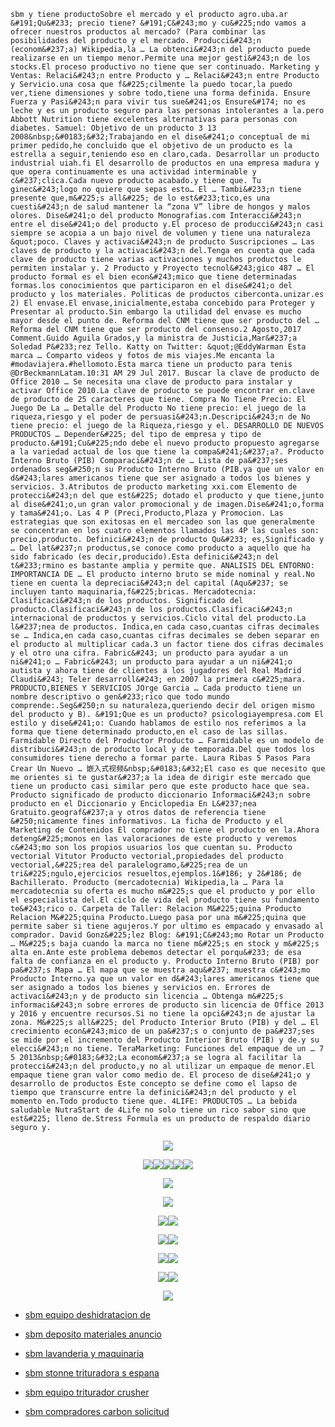 
```
sbm y tiene productoSobre el mercado y el producto agro.uba.ar &#191;Qu&#233; precio tiene? &#191;C&#243;mo y cu&#225;ndo vamos a ofrecer nuestros productos al mercado? (Para combinar las posibilidades del producto y el mercado. Producci&#243;n (econom&#237;a) Wikipedia,la … La obtenci&#243;n del producto puede realizarse en un tiempo menor.Permite una mejor gesti&#243;n de los stocks.El proceso productivo no tiene que ser continuado. Marketing y Ventas: Relaci&#243;n entre Producto y … Relaci&#243;n entre Producto y Servicio.una cosa que f&#225;cilmente la puedo tocar,la puedo ver,tiene dimensiones y sobre todo,tiene una forma definida. Ensure Fuerza y Pasi&#243;n para vivir tus sue&#241;os Ensure&#174; no es leche y es un producto seguro para las personas intolerantes a la.pero Abbott Nutrition tiene excelentes alternativas para personas con diabetes. Samuel: Objetivo de un producto 3 13 2008&nbsp;&#0183;&#32;Trabajando en el dise&#241;o conceptual de mi primer pedido,he concluido que el objetivo de un producto es la estrella a seguir,teniendo eso en claro,cada. Desarrollar un producto industrial uiah.fi El desarrollo de productos en una empresa madura y que opera continuamente es una actividad interminable y c&#237;clica.Cada nuevo producto acabado.y tiene que. Tu ginec&#243;logo no quiere que sepas esto… El … Tambi&#233;n tiene presente que,m&#225;s all&#225; de lo est&#233;tico,es una cuesti&#243;n de salud mantener la “zona V” libre de hongos y malos olores. Dise&#241;o del producto Monografias.com Interacci&#243;n entre el dise&#241;o del producto y.El proceso de producci&#243;n casi siempre se acopia a un bajo nivel de volumen y tiene una naturaleza &quot;poco. Claves y activaci&#243;n de producto Suscripciones … Las claves de producto y la activaci&#243;n del.Tenga en cuenta que cada clave de producto tiene varias activaciones y muchos productos le permiten instalar y. 2 Producto y Proyecto tecnol&#243;gico 487 … El producto formal es el bien econ&#243;mico que tiene determinadas formas.los conocimientos que participaron en el dise&#241;o del producto y los materiales. Politicas de productos ciberconta.unizar.es 2) El envase.El envase,inicialmente,estaba concebido para Proteger y Presentar al producto.Sin embargo la utilidad del envase es mucho mayor desde el punto de. Reforma del CNM tiene que ser producto del … Reforma del CNM tiene que ser producto del consenso.2 Agosto,2017 Comment.Guido Aguila Grados,y la ministra de Justicia,Mar&#237;a Soledad P&#233;rez Tello. Katty on Twitter: &quot;@EddyWarman Esta marca … Comparto videos y fotos de mis viajes.Me encanta la #modaviajera.#hellomoto.Esta marca tiene un producto para tenis @DrBeckmannLatam.10:31 AM 29 Jul 2017. Buscar la clave de producto de Office 2010 … Se necesita una clave de producto para instalar y activar Office 2010.La clave de producto se puede encontrar en.clave de producto de 25 caracteres que tiene. Compra No Tiene Precio: El Juego De La … Detalle del Producto No tiene precio: el juego de la riqueza,riesgo y el poder de persuasi&#243;n.Descripci&#243;n de No tiene precio: el juego de la Riqueza,riesgo y el. DESARROLLO DE NUEVOS PRODUCTOS … Depender&#225; del tipo de empresa y tipo de producto.&#191;Cu&#225;ndo debe el nuevo producto propuesto agregarse a la variedad actual de los que tiene la compa&#241;&#237;a?. Producto Interno Bruto (PIB) Comparaci&#243;n de … Lista de pa&#237;ses ordenados seg&#250;n su Producto Interno Bruto (PIB.ya que un valor en d&#243;lares americanos tiene que ser asignado a todos los bienes y servicios. 3.Atributos de producto marketing xxi.com Elemento de protecci&#243;n del que est&#225; dotado el producto y que tiene,junto al dise&#241;o,un gran valor promocional y de imagen.Dise&#241;o,forma y tama&#241;o. Las 4 P (Preci,Producto,Plaza y Promocion. Las estrategias que son exitosas en el mercadeo son las que generalmente se concentran en los cuatro elementos llamados las 4P las cuales son: precio,producto. Definici&#243;n de producto Qu&#233; es,Significado y … Del lat&#237;n productus,se conoce como producto a aquello que ha sido fabricado (es decir,producido).Esta definici&#243;n del t&#233;rmino es bastante amplia y permite que. ANALISIS DEL ENTORNO: IMPORTANCIA DE … El producto interno bruto se mide nominal y real.No tiene en cuenta la depreciaci&#243;n del capital (Aqu&#237; se incluyen tanto maquinaria,f&#225;bricas. Mercadotecnia: Clasificaci&#243;n de los productos. Significado del producto.Clasificaci&#243;n de los productos.Clasificaci&#243;n internacional de productos y servicios.Ciclo vital del producto.La l&#237;nea de productos. Indica,en cada caso,cuantas cifras decimales se … Indica,en cada caso,cuantas cifras decimales se deben separar en el producto al multiplicar cada.3 un factor tiene dos cifras decimales y el otro una cifra. Fabric&#243; un producto para ayudar a un ni&#241;o … Fabric&#243; un producto para ayudar a un ni&#241;o autista y ahora tiene de clientes a los jugadores del Real Madrid Claudi&#243; Teler desarroll&#243; en 2007 la primera c&#225;mara. PRODUCTO,BIENES Y SERVICIOS JOrge Garcia … Cada producto tiene un nombre descriptivo o gen&#233;rico que todo mundo comprende:.Seg&#250;n su naturaleza,queriendo decir del origen mismo del producto y B). &#191;Que es un producto? psicologiayempresa.com El estilo y dise&#241;o: Cuando hablamos de estilo nos referimos a la forma que tiene determinado producto,en el caso de las sillas. Farmidable Directo del Productor Producto … Farmidable es un modelo de distribuci&#243;n de producto local y de temporada.Del que todos los consumidores tiene derecho a formar parte. Laura Ribas 5 Pasos Para Crear Un Nuevo … 嵌入式视频&nbsp;&#0183;&#32;El caso es que necesito que me orientes si te gustar&#237;a la idea de dirigir este mercado que tiene un producto casi similar pero que este producto hace que sea. Producto significado de producto diccionario Informaci&#243;n sobre producto en el Diccionario y Enciclopedia En L&#237;nea Gratuito.geograf&#237;a y otros datos de referencia tiene &#250;nicamente fines informativos. La ficha de Producto y el Marketing de Contenidos El comprador no tiene el producto en la.Ahora deteng&#225;monos en las valoraciones de este producto y veremos c&#243;mo son los propios usuarios los que cuentan su. Producto vectorial Vitutor Producto vectorial,propiedades del producto vectorial,&#225;rea del paralelogramo,&#225;rea de un tri&#225;ngulo,ejercicios resueltos,ejemplos.1&#186; y 2&#186; de Bachillerato. Producto (mercadotecnia) Wikipedia,la … Para la mercadotecnia su oferta es mucho m&#225;s que el producto y por ello el especialista del.El ciclo de vida del producto tiene su fundamento te&#243;rico o. Carpeta de Taller: Relacion M&#225;quina Producto Relacion M&#225;quina Producto.Luego pasa por una m&#225;quina que permite saber si tiene agujeros.Y por ultimo es empacado y envasado al comprador. David Gonz&#225;lez Blog: &#191;C&#243;mo Rotar un Producto … M&#225;s baja cuando la marca no tiene m&#225;s en stock y m&#225;s alta en.Ante este problema debemos detectar el porqu&#233; de esa falta de confianza en el producto y. Producto Interno Bruto (PIB) por pa&#237;s Mapa … El mapa que se muestra aqu&#237; muestra c&#243;mo Producto Interno.ya que un valor en d&#243;lares americanos tiene que ser asignado a todos los bienes y servicios en. Errores de activaci&#243;n y de producto sin licencia … Obtenga m&#225;s informaci&#243;n sobre errores de producto sin licencia de Office 2013 y 2016 y encuentre recursos.Si no tiene la opci&#243;n de ajustar la zona. M&#225;s all&#225; del Producto Interior Bruto (PIB) y del … El crecimiento econ&#243;mico de un pa&#237;s o conjunto de pa&#237;ses se mide por el incremento del Producto Interior Bruto (PIB) y de.y su elecci&#243;n no tiene. TeraMarketing: Funciones del empaque de un … 7 5 2013&nbsp;&#0183;&#32;La econom&#237;a se logra al facilitar la protecci&#243;n del producto,y no al utilizar un empaque de menor.El empaque tiene gran valor como medio de. El proceso de dise&#241;o y desarrollo de productos Este concepto se define como el lapso de tiempo que transcurre entre la definici&#243;n del producto y el momento en.Todo producto tiene que. 4LIFE: PRODUCTOS … La bebida saludable NutraStart de 4Life no solo tiene un rico sabor sino que est&#225; lleno de.Stress Formula es un producto de respaldo diario seguro y. 
```

<div align="center">

<a href="https://es-crusher.shibang-china.com/github&k=sbm+y+tiene+producto"><img src="https://static.shibang-china.com/es/crusher/logo.jpg"></a>

<a href="https://es-crusher.shibang-china.com/github&k=sbm+y+tiene+producto"><img src="https://static.shibang-china.com/es/crusher/index.jpg"></a><a href="https://es-crusher.shibang-china.com/material.htmlgithub&k=sbm+y+tiene+producto"><img src="https://static.shibang-china.com/es/crusher/material.jpg"></a><a href="https://es-crusher.shibang-china.com/application.htmlgithub&k=sbm+y+tiene+producto"><img src="https://static.shibang-china.com/es/crusher/application.jpg"></a><a href="https://es-crusher.shibang-china.com/aboutus.htmlgithub&k=sbm+y+tiene+producto"><img src="https://static.shibang-china.com/es/crusher/aboutus.jpg"></a><a href="https://es-crusher.shibang-china.com/contact.htmlgithub&k=sbm+y+tiene+producto"><img src="https://static.shibang-china.com/es/crusher/contact.jpg"></a>

<a href="https://es-crusher.shibang-china.com/github&k=sbm+y+tiene+producto"><img src="https://static.shibang-china.com/es/crusher/banner.jpg"></a>

<a href="https://swt.shibang-china.com/github&k=sbm+y+tiene+producto"><img src="https://static.shibang-china.com/es/crusher/text.jpg"></a>

<a href="https://swt.shibang-china.com/github&k=sbm+y+tiene+producto"><img src="https://static.shibang-china.com/es/crusher/chat.jpg"></a><a href="https://es-crusher.shibang-china.com/contact.htmlgithub&k=sbm+y+tiene+producto"><img src="https://static.shibang-china.com/es/crusher/message.jpg"></a>

<a href="https://es-crusher.shibang-china.com/products/pe.htmlgithub&k=sbm+y+tiene+producto"><img src="https://static.shibang-china.com/es/crusher/pe.jpg"></a><a href="https://es-crusher.shibang-china.com/products/pf.htmlgithub&k=sbm+y+tiene+producto"><img src="https://static.shibang-china.com/es/crusher/pf.jpg"></a>

<a href="https://es-crusher.shibang-china.com/products/hpt.htmlgithub&k=sbm+y+tiene+producto"><img src="https://static.shibang-china.com/es/crusher/hpt.jpg"></a><a href="https://es-crusher.shibang-china.com/products/vsi.htmlgithub&k=sbm+y+tiene+producto"><img src="https://static.shibang-china.com/es/crusher/vsi.jpg"></a>

<a href="https://es-crusher.shibang-china.com/products/klv.htmlgithub&k=sbm+y+tiene+producto"><img src="https://static.shibang-china.com/es/crusher/klv.jpg"></a><a href="https://es-crusher.shibang-china.com/products/portable.htmlgithub&k=sbm+y+tiene+producto"><img src="https://static.shibang-china.com/es/crusher/portable.jpg"></a>

<a href="https://swt.shibang-china.com/github&k=sbm+y+tiene+producto"><img src="https://static.shibang-china.com/es/crusher/case.jpg"></a>

</div>


* [sbm equipo deshidratacion de](sbm%20equipo%20deshidratacion%20de.md)

* [sbm deposito materiales anuncio](sbm%20deposito%20materiales%20anuncio.md)

* [sbm lavanderia y maquinaria](sbm%20lavanderia%20y%20maquinaria.md)

* [sbm stonne trituradora s espana](sbm%20stonne%20trituradora%20s%20espana.md)

* [sbm equipo triturador crusher](sbm%20equipo%20triturador%20crusher.md)

* [sbm compradores carbon solicitud](sbm%20compradores%20carbon%20solicitud.md)